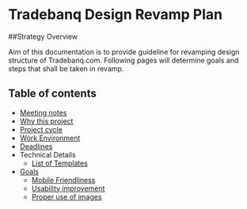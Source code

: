 # Tradebanq Design Revamp Plan

##Strategy Overview

Aim of this documentation is to provide guideline for revamping design structure of Tradebanq.com. Following pages will determine goals and steps that shall be taken in revamp.

## Table of contents
- [Meeting notes](meetings/)
- [Why this project](meetings/#overview-of-problems-which-tradebanq-is-facing-now-and-why-this-project-was-initiated)
- [Project cycle](meetings/#project-cycle)
- [Work Environment](meetings/#work-environment)
- [Deadlines](meetings/#deadlines)
- Technical Details
	- [List of Templates](meetings/#sections-and-main-templates-of-portal)
- [Goals](goals/)
	- [Mobile Friendliness](goals/#mobile-friendliness)
	- [Usability improvement](goals/#usability-improvement)
	- [Proper use of images](goals/#proper-utlization-of-images)